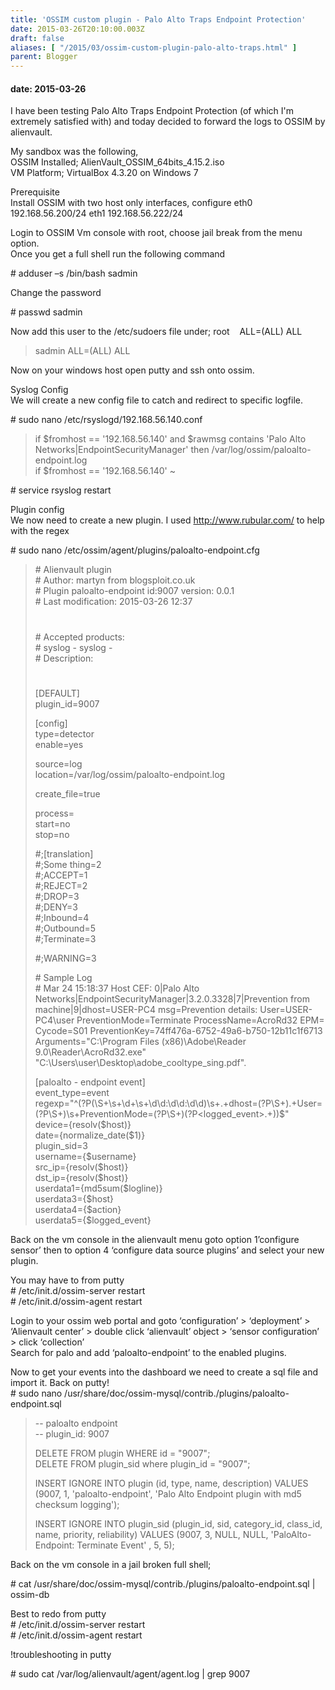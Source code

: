 ```yaml
---
title: 'OSSIM custom plugin - Palo Alto Traps Endpoint Protection'
date: 2015-03-26T20:10:00.003Z
draft: false
aliases: [ "/2015/03/ossim-custom-plugin-palo-alto-traps.html" ]
parent: Blogger
---
```

#### date: 2015-03-26

I have been testing Palo Alto Traps Endpoint Protection (of which I'm extremely satisfied with) and today decided to forward the logs to OSSIM by alienvault.  
  
My sandbox was the following,  
OSSIM Installed; AlienVault\_OSSIM\_64bits\_4.15.2.iso  
VM Platform; VirtualBox 4.3.20 on Windows 7  
  
Prerequisite  
Install OSSIM with two host only interfaces, configure eth0 192.168.56.200/24 eth1 192.168.56.222/24  
  
Login to OSSIM Vm console with root, choose jail break from the menu option.  
Once you get a full shell run the following command  
  
\# adduser –s /bin/bash sadmin  
  
Change the password  
  
\# passwd sadmin  
  
Now add this user to the /etc/sudoers file under; root    ALL=(ALL) ALL  

> sadmin ALL=(ALL) ALL

Now on your windows host open putty and ssh onto ossim.  
  
Syslog Config  
We will create a new config file to catch and redirect to specific logfile.  
  
\# sudo nano /etc/rsyslogd/192.168.56.140.conf  

> if $fromhost == '192.168.56.140' and $rawmsg contains 'Palo Alto Networks|EndpointSecurityManager' then /var/log/ossim/paloalto-endpoint.log  
> if $fromhost == '192.168.56.140' ~

\# service rsyslog restart  
  
Plugin config  
We now need to create a new plugin. I used http://www.rubular.com/ to help with the regex  
  
\# sudo nano /etc/ossim/agent/plugins/paloalto-endpoint.cfg  

> \# Alienvault plugin  
> \# Author: martyn from blogsploit.co.uk  
> \# Plugin paloalto-endpoint id:9007 version: 0.0.1  
> \# Last modification: 2015-03-26 12:37  
> #  
> \# Accepted products:  
> \# syslog - syslog -  
> \# Description:  
> #  
> #  
> #  
>   
> \[DEFAULT\]  
> plugin\_id=9007  
>   
> \[config\]  
> type=detector  
> enable=yes  
>   
> source=log  
> location=/var/log/ossim/paloalto-endpoint.log  
>   
> create\_file=true  
>   
> process=  
> start=no  
> stop=no  
>   
>   
> #;\[translation\]  
> #;Some thing=2  
> #;ACCEPT=1  
> #;REJECT=2  
> #;DROP=3  
> #;DENY=3  
> #;Inbound=4  
> #;Outbound=5  
> #;Terminate=3  
>   
> #;WARNING=3  
>   
> \# Sample Log  
> \# Mar 24 15:18:37 Host CEF: 0|Palo Alto Networks|EndpointSecurityManager|3.2.0.3328|7|Prevention from machine|9|dhost=USER-PC4 msg=Prevention details: User=USER-PC4\\user PreventionMode=Terminate ProcessName=AcroRd32 EPM= Cycode=S01 PreventionKey=74ff476a-6752-49a6-b750-12b11c1f6713 Arguments="C:\\Program Files (x86)\\Adobe\\Reader 9.0\\Reader\\AcroRd32.exe" "C:\\Users\\user\\Desktop\\adobe\_cooltype\_sing.pdf".  
>   
> \[paloalto - endpoint event\]  
> event\_type=event  
> regexp="^(?P<logline>(\\S+\\s+\\d+\\s+\\d\\d:\\d\\d:\\d\\d)\\s+.+dhost=(?P<host>\\S+).+User=(?P<username>\\S+)\\s+PreventionMode=(?P<action>\\S+)(?P<logged\_event>.+))$"  
> device={resolv($host)}  
> date={normalize\_date($1)}  
> plugin\_sid=3  
> username={$username}  
> src\_ip={resolv($host)}  
> dst\_ip={resolv($host)}  
> userdata1={md5sum($logline)}  
> userdata3={$host}  
> userdata4={$action}  
> userdata5={$logged\_event}

Back on the vm console in the alienvault menu goto option 1’configure sensor’ then to option 4 ‘configure data source plugins’ and select your new plugin.  
  
You may have to from putty  
\# /etc/init.d/ossim-server restart  
\# /etc/init.d/ossim-agent restart  
  
Login to your ossim web portal and goto ‘configuration’ > ‘deployment’ > ‘Alienvault center’ > double click ‘alienvault’ object > ‘sensor configuration’ > click ‘collection’  
Search for palo and add ‘paloalto-endpoint’ to the enabled plugins.  
  
Now to get your events into the dashboard we need to create a sql file and import it. Back on putty!  
\# sudo nano /usr/share/doc/ossim-mysql/contrib./plugins/paloalto-endpoint.sql  

> \-- paloalto endpoint  
> \-- plugin\_id: 9007  
>   
> DELETE FROM plugin WHERE id = "9007";  
> DELETE FROM plugin\_sid where plugin\_id = "9007";  
>   
> INSERT IGNORE INTO plugin (id, type, name, description) VALUES (9007, 1, 'paloalto-endpoint', 'Palo Alto Endpoint plugin with md5 checksum logging');  
>   
> INSERT IGNORE INTO plugin\_sid (plugin\_id, sid, category\_id, class\_id, name, priority, reliability) VALUES (9007, 3, NULL, NULL, 'PaloAlto-Endpoint: Terminate Event' , 5, 5);

Back on the vm console in a jail broken full shell;  
  
\# cat /usr/share/doc/ossim-mysql/contrib./plugins/paloalto-endpoint.sql | ossim-db  
  
Best to redo from putty  
\# /etc/init.d/ossim-server restart  
\# /etc/init.d/ossim-agent restart  
  
  
!troubleshooting in putty  
  
\# sudo cat /var/log/alienvault/agent/agent.log | grep 9007
